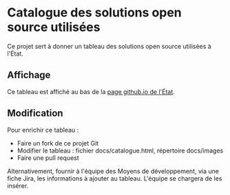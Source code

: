 # Catalogue des solutions open source utilisées

Ce projet sert à donner un tableau des solutions open source utilisées à l'État.

## Affichage

Ce tableau est affiché au bas de la
[page github.io de l'État](https://republique-et-canton-de-geneve.github.io).

## Modification

Pour enrichir ce tableau :
* Faire un fork de ce projet Git
* Modifier le tableau : fichier docs/catalogue.html, répertoire docs/images
* Faire une pull request

Alternativement, fournir à l'équipe des Moyens de développement, via une fiche Jira,
les informations à ajouter au tableau.
L'équipe se chargera de les insérer.
